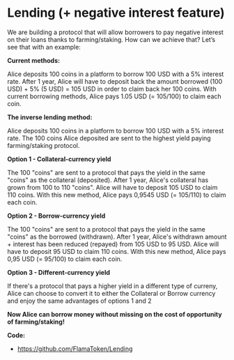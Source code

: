 # Lending (+ negative interest feature)

We are building a protocol that will allow borrowers to pay negative interest on their loans thanks to farming/staking.
How can we achieve that? Let’s see that with an example:

**Current methods:**

Alice deposits 100 coins in a platform to borrow 100 USD with a 5% interest rate.
After 1 year, Alice will have to deposit back the amount borrowed (100 USD) + 5% (5 USD) = 105 USD in order to claim back her 100 coins.
With current borrowing methods, Alice pays 1.05 USD (= 105/100) to claim each coin.

**The inverse lending method:**

Alice deposits 100 coins in a platform to borrow 100 USD with a 5% interest rate.
The 100 coins Alice deposited are sent to the highest yield paying farming/staking protocol.

**Option 1 - Collateral-currency yield**

The 100 "coins" are sent to a protocol that pays the yield in the same "coins" as the collateral (deposited).
After 1 year, Alice's collateral has grown from 100 to 110 "coins".
Alice will have to deposit 105 USD to claim 110 coins.
With this new method, Alice pays 0,9545 USD (= 105/110) to claim each coin.

**Option 2 - Borrow-currency yield**

The 100 "coins" are sent to a protocol that pays the yield in the same "coins" as the borrowed (withdrawn).
After 1 year, Alice's withdrawn amount + interest has been reduced (repayed) from 105 USD to 95 USD.
Alice will have to deposit 95 USD to claim 110 coins.
With this new method, Alice pays 0,95 USD (= 95/100) to claim each coin.

**Option 3 - Different-currency yield**

If there's a protocol that pays a higher yield in a different type of curreny, Alice can choose to convert it to either the Collateral or Borrow currency and enjoy the same advantages of options 1 and 2

**Now Alice can borrow money without missing on the cost of opportunity of farming/staking!**

**Code:**
- https://github.com/FlamaToken/Lending
